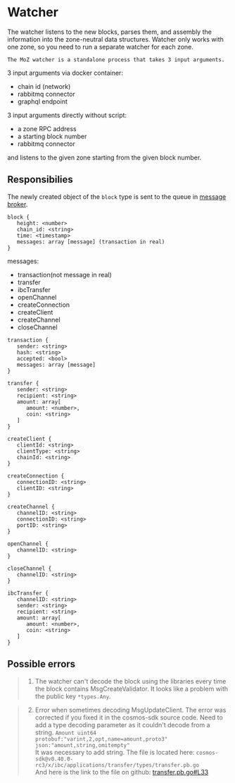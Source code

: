 # Watcher

The watcher listens to the new blocks, parses them, and assembly the information into the zone-neutral data structures. Watcher only works with one zone, so you need to run a separate watcher for each zone.

```The MoZ watcher is a standalone process that takes 3 input arguments.```

3 input arguments via docker container:

* chain id (network)
* rabbitmq connector
* graphql endpoint

3 input arguments directly without script:

* a zone RPC address
* a starting block number
* rabbitmq connector

and listens to the given zone starting from the given block number.

## Responsibilies

The newly created object of the ```block``` type is sent to the queue in [message broker](broker.md).

```
block {
   height: <number>
   chain_id: <string>
   time: <timestamp>
   messages: array [message] (transaction in real)
}
```

messages:
* transaction(not message in real)
* transfer
* ibcTransfer
* openChannel
* createConnection
* createClient
* createChannel
* closeChannel

```
transaction {
   sender: <string>
   hash: <string>
   accepted: <bool>
   messages: array [message]
}

transfer {
   sender: <string>
   recipient: <string>
   amount: array[
      amount: <number>, 
      coin: <string>
   ]
}

createClient {
   clientId: <string>
   clientType: <string>
   chainId: <string>
}

createConnection {
   connectionID: <string>
   clientID: <string>
}

createChannel {
   channelID: <string>
   connectionID: <string>
   portID: <string>
}

openChannel {
   channelID: <string>
}

closeChannel {
   channelID: <string>
}

ibcTransfer {
   channelID: <string>
   sender: <string>
   recipient: <string>
   amount: array[
      amount: <number>, 
      coin: <string>
   ]
}
```
## Possible errors

> 1) The watcher can't decode the block using the libraries every time the block contains MsgCreateValidator. It looks like a problem with the public key ```*types.Any```.

> 2) Error when sometimes decoding MsgUpdateClient. The error was corrected if you fixed it in the cosmos-sdk source code. Need to add a type decoding parameter as it couldn't decode from a string.
> ```Amount uint64 protobuf:"varint,2,opt,name=amount,proto3" json:"amount,string,omitempty"```
> <br>It was necessary to add string. The file is located here:
> ```cosmos-sdk@v0.40.0-rc3/x/ibc/applications/transfer/types/transfer.pb.go```
> <br>And here is the link to the file on github: [transfer.pb.go#L33](https://github.com/cosmos/cosmos-sdk/blob/v0.40.0-rc3/x/ibc/applications/transfer/types/transfer.pb.go#L33) 
